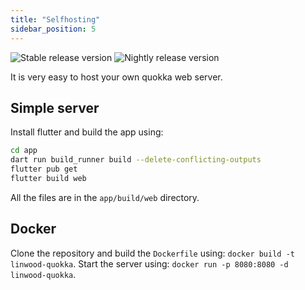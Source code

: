 ```yaml
---
title: "Selfhosting"
sidebar_position: 5
---
```


![Stable release version](https://img.shields.io/badge/dynamic/yaml?color=c4840d&label=Stable&query=%24.version&url=https%3A%2F%2Fraw.githubusercontent.com%2FLinwoodDev%2Fquokka%2Fstable%2Fapp%2Fpubspec.yaml&style=for-the-badge)
![Nightly release version](https://img.shields.io/badge/dynamic/yaml?color=f7d28c&label=Nightly&query=%24.version&url=https%3A%2F%2Fraw.githubusercontent.com%2FLinwoodDev%2Fquokka%2Fnightly%2Fapp%2Fpubspec.yaml&style=for-the-badge)

It is very easy to host your own quokka web server.

## Simple server

Install flutter and build the app using:

```bash
cd app
dart run build_runner build --delete-conflicting-outputs
flutter pub get
flutter build web
```

All the files are in the `app/build/web` directory.

## Docker

Clone the repository and build the `Dockerfile` using: `docker build -t linwood-quokka`.
Start the server using: `docker run -p 8080:8080 -d linwood-quokka`.

